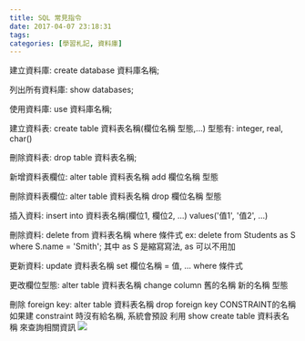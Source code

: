 ```yaml
---
title: SQL 常見指令
date: 2017-04-07 23:18:31
tags:
categories: [學習札記, 資料庫]
---
```


建立資料庫: create database 資料庫名稱;

列出所有資料庫: show databases;

使用資料庫: use 資料庫名稱;

建立資料表: create table 資料表名稱(欄位名稱 型態,...)
            型態有: integer, real, char()

刪除資料表: drop table 資料表名稱;

新增資料表欄位: alter table 資料表名稱 add 欄位名稱 型態

刪除資料表欄位: alter table 資料表名稱 drop 欄位名稱 型態

插入資料: insert into 資料表名稱(欄位1, 欄位2, ...) values('值1', '值2', ...)

刪除資料: delete from 資料表名稱 where 條件式
          ex: delete from Students as S where S.name = 'Smith';
          其中 as S 是縮寫寫法, as 可以不用加

更新資料: update 資料表名稱 set 欄位名稱 = 值, ... where 條件式

更改欄位型態: alter table 資料表名稱 change column 舊的名稱 新的名稱 型態

刪除 foreign key: alter table 資料表名稱 drop foreign key CONSTRAINT的名稱
                  如果建 constraint 時沒有給名稱, 系統會預設
                  利用 show create table 資料表名稱 來查詢相關資訊
                  ![](http://i.imgur.com/IGkEBod.png)
